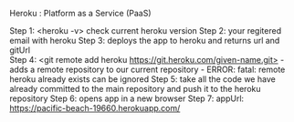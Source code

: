Heroku : Platform as a Service (PaaS)

Step 1: <heroku -v> check current heroku version
Step 2: <heroku login> your regitered email with heroku
Step 3: <heroku create> deploys the app to heroku and returns url and gitUrl     
Step 4: <git remote add heroku https://git.heroku.com/given-name.git>
        - adds a remote repository to our current repository
        - ERROR: fatal: remote heroku already exists can be ignored
Step 5: <git pust heroku master> take all the code we have already committed 
        to the main repository and push it to the heroku repository
Step 6: <heroku open> opens app in a new browser
Step 7: <heroku logs>
appUrl: https://pacific-beach-19660.herokuapp.com/ 




